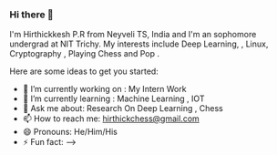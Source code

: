 ### Hi there 👋

I'm Hirthickkesh P.R from Neyveli TS, India and I'm an sophomore undergrad at NIT Trichy. 
My interests include Deep Learning, , Linux, Cryptography , Playing Chess and  Pop .

Here are some ideas to get you started:

- 🔭 I’m currently working on : My Intern Work
- 🌱 I’m currently learning : Machine Learning , IOT
- 💬 Ask me about: Research On Deep Learning , Chess
- 📫 How to reach me: hirthickchess@gmail.com
- 😄 Pronouns: He/Him/His
- ⚡ Fun fact: 
-->
